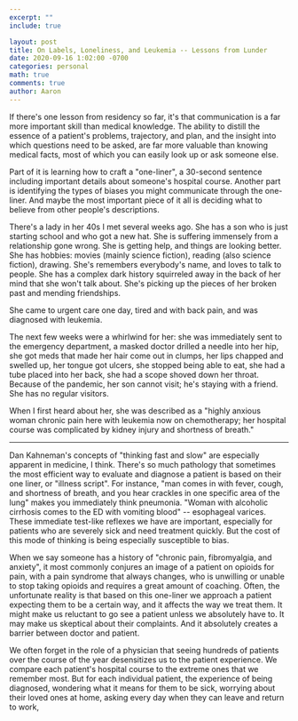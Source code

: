 ```yaml
---
excerpt: ""
include: true

layout: post
title: On Labels, Loneliness, and Leukemia -- Lessons from Lunder 
date: 2020-09-16 1:02:00 -0700
categories: personal
math: true
comments: true
author: Aaron
---
```


If there's one lesson from residency so far, it's that communication is a far more important skill than medical knowledge. The ability to distill the essence of a patient's problems, trajectory, and plan, and the insight into which questions need to be asked, are far more valuable than knowing medical facts, most of which you can easily look up or ask someone else.  

Part of it is learning how to craft a "one-liner", a 30-second sentence including important details about someone's hospital course. Another part is identifying the types of biases you might communicate through the one-liner. And maybe the most important piece of it all is deciding what to believe from other people's descriptions.  

There's a lady in her 40s I met several weeks ago. She has a son who is just starting school and who got a new hat. She is suffering immensely from a relationship gone wrong. She is getting help, and things are looking better. She has hobbies: movies (mainly science fiction), reading (also science fiction), drawing. She's remembers everybody's name, and loves to talk to people. She has a complex dark history squirreled away in the back of her mind that she won't talk about. She's picking up the pieces of her broken past and mending friendships.  

She came to urgent care one day, tired and with back pain, and was diagnosed with leukemia.  

The next few weeks were a whirlwind for her: she was immediately sent to the emergency department, a masked doctor drilled a needle into her hip, she got meds that made her hair come out in clumps, her lips chapped and swelled up, her tongue got ulcers, she stopped being able to eat, she had a tube placed into her back, she had a scope shoved down her throat. Because of the pandemic, her son cannot visit; he's staying with a friend. She has no regular visitors.   

When I first heard about her, she was described as a "highly anxious woman chronic pain here with leukemia now on chemotherapy; her hospital course was complicated by kidney injury and shortness of breath."  

---

Dan Kahneman's concepts of "thinking fast and slow" are especially apparent in medicine, I think. There's so much pathology that sometimes the most efficient way to evaluate and diagnose a patient is based on their one liner, or "illness script". For instance, "man comes in with fever, cough, and shortness of breath, and you hear crackles in one specific area of the lung" makes you immediately think pneumonia. "Woman with alcoholic cirrhosis comes to the ED with vomiting blood" -- esophageal varices. These immediate test-like reflexes we have are important, especially for patients who are severely sick and need treatment quickly. But the cost of this mode of thinking is being especially susceptible to bias.  

When we say someone has a history of "chronic pain, fibromyalgia, and anxiety", it most commonly conjures an image of a patient on opioids for pain, with a pain syndrome that always changes, who is unwilling or unable to stop taking opioids and requires a great amount of coaching. Often, the unfortunate reality is that based on this one-liner we approach a patient expecting them to be a certain way, and it affects the way we treat them. It might make us reluctant to go see a patient unless we absolutely have to. It may make us skeptical about their complaints. And it absolutely creates a barrier between doctor and patient.  

We often forget in the role of a physician that seeing hundreds of patients over the course of the year desensitizes us to the patient experience. We compare each patient's hospital course to the extreme ones that we remember most. But for each individual patient, the experience of being diagnosed, wondering what it means for them to be sick, worrying about their loved ones at home, asking every day when they can leave and return to work, 
